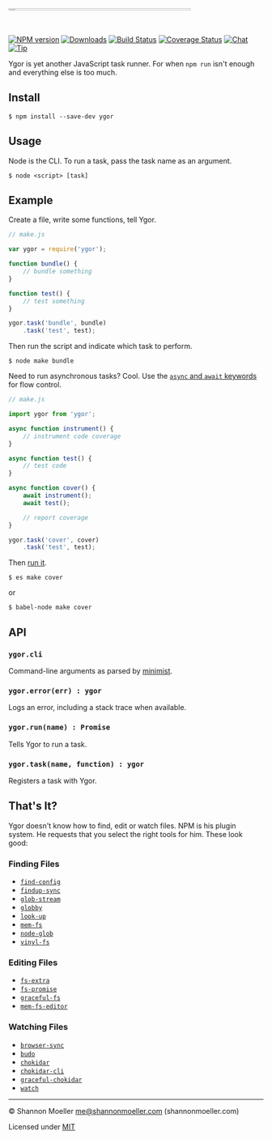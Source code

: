 
<img src="https://cloud.githubusercontent.com/assets/155164/13732453/b0f8d3da-e959-11e5-9884-4bae0c0e798c.png" alt="ygor" width="360" style="max-width:100%;height:1%;" />

[![NPM version][npm-img]][npm-url] [![Downloads][downloads-img]][npm-url] [![Build Status][travis-img]][travis-url] [![Coverage Status][coveralls-img]][coveralls-url] [![Chat][gitter-img]][gitter-url] [![Tip][amazon-img]][amazon-url]

Ygor is yet another JavaScript task runner. For when `npm run` isn't enough and everything else is too much.

## Install

    $ npm install --save-dev ygor

## Usage

Node is the CLI. To run a task, pass the task name as an argument.

    $ node <script> [task]

## Example

Create a file, write some functions, tell Ygor.

```js
// make.js

var ygor = require('ygor');

function bundle() {
    // bundle something
}

function test() {
    // test something
}

ygor.task('bundle', bundle)
    .task('test', test);
```

Then run the script and indicate which task to perform.

    $ node make bundle

Need to run asynchronous tasks? Cool. Use the [`async` and `await` keywords](https://jakearchibald.com/2014/es7-async-functions/) for flow control.

```js
// make.js

import ygor from 'ygor';

async function instrument() {
    // instrument code coverage
}

async function test() {
    // test code
}

async function cover() {
    await instrument();
    await test();

    // report coverage
}

ygor.task('cover', cover)
    .task('test', test);
```

Then [run it](https://github.com/shannonmoeller/esprev).

    $ es make cover

or

    $ babel-node make cover

## API

### `ygor.cli`

Command-line arguments as parsed by [minimist](http://npm.im/minimist).

### `ygor.error(err) : ygor`

Logs an error, including a stack trace when available.

### `ygor.run(name) : Promise`

Tells Ygor to run a task.

### `ygor.task(name, function) : ygor`

Registers a task with Ygor.

## That's It?

Ygor doesn't know how to find, edit or watch files. NPM is his plugin system. He requests that you select the right tools for him. These look good:

### Finding Files

- [`find-config`](http://npm.im/find-config)
- [`findup-sync`](http://npm.im/findup-sync)
- [`glob-stream`](http://npm.im/glob-stream)
- [`globby`](http://npm.im/globby)
- [`look-up`](http://npm.im/look-up)
- [`mem-fs`](http://npm.im/mem-fs)
- [`node-glob`](http://npm.im/node-glob)
- [`vinyl-fs`](http://npm.im/vinyl-fs)

### Editing Files

- [`fs-extra`](http://npm.im/fs-extra)
- [`fs-promise`](http://npm.im/fs-promise)
- [`graceful-fs`](http://npm.im/graceful-fs)
- [`mem-fs-editor`](http://npm.im/mem-fs-editor)

### Watching Files

- [`browser-sync`](http://npm.im/browser-sync)
- [`budo`](http://npm.im/budo)
- [`chokidar`](http://npm.im/chokidar)
- [`chokidar-cli`](http://npm.im/chokidar-cli)
- [`graceful-chokidar`](http://npm.im/graceful-chokidar)
- [`watch`](http://npm.im/watch)

----

© Shannon Moeller <me@shannonmoeller.com> (shannonmoeller.com)

Licensed under [MIT](http://shannonmoeller.com/mit.txt)

[amazon-img]:    https://img.shields.io/badge/amazon-tip_jar-yellow.svg?style=flat-square
[amazon-url]:    https://www.amazon.com/gp/registry/wishlist/1VQM9ID04YPC5?sort=universal-price
[coveralls-img]: http://img.shields.io/coveralls/shannonmoeller/ygor/master.svg?style=flat-square
[coveralls-url]: https://coveralls.io/r/shannonmoeller/ygor
[downloads-img]: http://img.shields.io/npm/dm/ygor.svg?style=flat-square
[gitter-img]:    http://img.shields.io/badge/gitter-join_chat-1dce73.svg?style=flat-square
[gitter-url]:    https://gitter.im/shannonmoeller/shannonmoeller
[npm-img]:       http://img.shields.io/npm/v/ygor.svg?style=flat-square
[npm-url]:       https://npmjs.org/package/ygor
[travis-img]:    http://img.shields.io/travis/shannonmoeller/ygor.svg?style=flat-square
[travis-url]:    https://travis-ci.org/shannonmoeller/ygor
